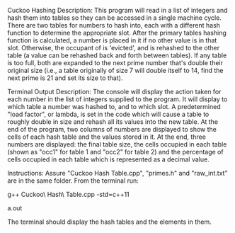 Cuckoo Hashing Description: 
This program will read in a list of integers and hash them into tables so they can be accessed in a single machine cycle. There are two tables for numbers to hash into, each with a different hash function to determine the appropriate slot. After the primary tables hashing function is calculated, a number is placed in it if no other value is in that slot. Otherwise, the occupant of is 'evicted', and is rehashed to the other table (a value can be rehashed back and forth between tables). If any table is too full, both are expanded to the next prime number that's double their original size (i.e., a table originally of size 7 will double itself to 14, find the next prime is 21 and set its size to that).

Terminal Output Description: 
The console will display the action taken for each number in the list of integers supplied to the program. It will display to which table a number was hashed to, and to which slot. A predetermined "load factor", or lambda, is set in the code which will cause a table to roughly double in size and rehash all its values into the new table. At the end of the program, two columns of numbers are displayed to show the cells of each hash table and the values stored in it. At the end, three numbers are displayed: the final table size, the cells occupied in each table (shown as "occ1" for table 1 and "occ2" for table 2) and the percentage of cells occupied in each table which is represented as a decimal value.

Instructions:
Assure "Cuckoo Hash Table.cpp", "primes.h" and "raw_int.txt" are in the same folder.
From the terminal run: <p>
g++ Cuckoo\ Hash\ Table.cpp -std=c++11 <p>
a.out

The terminal should display the hash tables and the elements in them.
